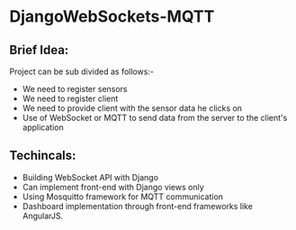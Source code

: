 # DjangoWebSockets-MQTT

## Brief Idea:
Project can be sub divided as follows:-  
* We need to register sensors 
* We need to register client
* We need to provide client with the sensor data he clicks on
* Use of WebSocket or MQTT to send data from the server to the client's application

## Techincals:
* Building WebSocket API with Django
* Can implement front-end with Django views only
* Using Mosquitto framework for MQTT communication
* Dashboard implementation through front-end frameworks like AngularJS.
